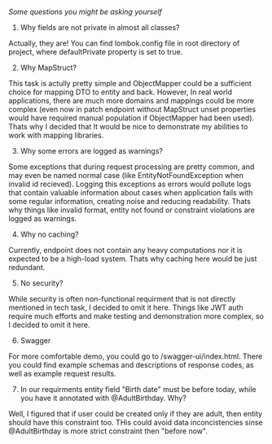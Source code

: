 *Some questions you might be asking yourself*

1. Why fields are not private in almost all classes?

Actually, they are! You can find lombok.config file in root directory of project, where defaultPrivate property is set to true.

2. Why MapStruct?

This task is actully pretty simple and ObjectMapper could be a sufficient choice for mapping DTO to entity and back. However, In real world applications, there are much more domains and mappings could be more complex (even now in patch endpoint without MapStruct unset properties would have required manual population if ObjectMapper had been used). 
Thats why I decided that It would be nice to demonstrate my abilities to work with mapping libraries.

3. Why some errors are logged as warnings?

Some exceptions that during request processing are pretty common, and may even be named normal case (like EntityNotFoundException when invalid id recieved). Logging this exceptions as errors would pollute logs that contain valuable information about cases when application fails with some regular information, creating noise and reducing readability.
Thats why things like invalid format, entity not found or constraint violations are logged as warnings.

4. Why no caching?

Currently, endpoint does not contain any heavy computations nor it is expected to be a high-load system. Thats why caching here would be just redundant.

5. No security?

While security is often non-functional requirment that is not directly mentioned in tech task, I decided to omit it here. Things like JWT auth require much efforts and make testing and demonstration more complex, so I decided to omit it here.

6. Swagger

For more comfortable demo, you could go to /swagger-ui/index.html. There you could find example schemas and descriptions of response codes, as well as example request results.

7. In our requirments entity field "Birth date" must be before today, while you have it annotated with @AdultBirthday. Why?

Well, I figured that if user could be created only if they are adult, then entity should have this constraint too. THis could avoid data inconcistencies sinse @AdultBirthday is more strict constraint then "before now".
